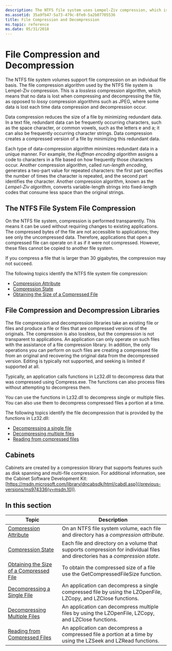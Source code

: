 ```yaml
---
description: The NTFS file system uses Lempel-Ziv compression, which is a lossless compression algorithm.
ms.assetid: 35a9fb47-5a73-479c-8fe0-5a2b07705536
title: File Compression and Decompression
ms.topic: reference
ms.date: 05/31/2018
---
```


# File Compression and Decompression

The NTFS file system volumes support file compression on an individual file basis. The file compression algorithm used by the NTFS file system is Lempel-Ziv compression. This is a *lossless* compression algorithm, which means that no data is lost when compressing and decompressing the file, as opposed to *lossy* compression algorithms such as JPEG, where some data is lost each time data compression and decompression occur.

Data compression reduces the size of a file by minimizing redundant data. In a text file, redundant data can be frequently occurring characters, such as the space character, or common vowels, such as the letters e and a; it can also be frequently occurring character strings. Data compression creates a compressed version of a file by minimizing this redundant data.

Each type of data-compression algorithm minimizes redundant data in a unique manner. For example, the *Huffman encoding algorithm* assigns a code to characters in a file based on how frequently those characters occur. Another compression algorithm, called *run-length encoding*, generates a two-part value for repeated characters: the first part specifies the number of times the character is repeated, and the second part identifies the character. Another compression algorithm, known as the *Lempel-Ziv algorithm*, converts variable-length strings into fixed-length codes that consume less space than the original strings.

## The NTFS File System File Compression

On the NTFS file system, compression is performed transparently. This means it can be used without requiring changes to existing applications. The compressed bytes of the file are not accessible to applications; they see only the uncompressed data. Therefore, applications that open a compressed file can operate on it as if it were not compressed. However, these files cannot be copied to another file system.

If you compress a file that is larger than 30 gigabytes, the compression may not succeed.

The following topics identify the NTFS file system file compression:

-   [Compression Attribute](compression-attribute.md)
-   [Compression State](compression-state.md)
-   [Obtaining the Size of a Compressed File](obtaining-the-size-of-a-compressed-file.md)

## File Compression and Decompression Libraries

The file compression and decompression libraries take an existing file or files and produce a file or files that are compressed versions of the originals. The compression is also lossless, but the compression is not transparent to applications. An application can only operate on such files with the assistance of a file compression library. In addition, the only operations you can perform on such files are creating a compressed file from an original and recovering the original data from the decompressed version. Editing is typically not supported, and seeking is limited if supported at all.

Typically, an application calls functions in Lz32.dll to decompress data that was compressed using Compress.exe. The functions can also process files without attempting to decompress them.

You can use the functions in Lz32.dll to decompress single or multiple files. You can also use them to decompress compressed files a portion at a time.

The following topics identify the file decompression that is provided by the functions in Lz32.dll:

-   [Decompressing a single file](decompressing-a-single-file.md)
-   [Decompressing multiple files](decompressing-multiple-files.md)
-   [Reading from compressed files](reading-from-compressed-files.md)

## Cabinets

Cabinets are created by a compression library that supports features such as disk spanning and multi-file compression. For additional information, see the Cabinet Software Development Kit: [https://msdn.microsoft.com/library/dncabsdk/html/cabdl.asp](/previous-versions/ms974336(v=msdn.10)).

## In this section



| Topic                                                                                             | Description                                                                                                                              |
|---------------------------------------------------------------------------------------------------|------------------------------------------------------------------------------------------------------------------------------------------|
| [Compression Attribute](compression-attribute.md)<br/>                                     | On an NTFS file system volume, each file and directory has a *compression attribute*.<br/>                                         |
| [Compression State](compression-state.md)<br/>                                             | Each file and directory on a volume that supports compression for individual files and directories has a *compression state*.<br/> |
| [Obtaining the Size of a Compressed File](obtaining-the-size-of-a-compressed-file.md)<br/> | To obtain the compressed size of a file use the GetCompressedFileSize function.<br/>                                               |
| [Decompressing a Single File](decompressing-a-single-file.md)<br/>                         | An application can decompress a single compressed file by using the LZOpenFile, LZCopy, and LZClose functions.<br/>                |
| [Decompressing Multiple Files](decompressing-multiple-files.md)<br/>                       | An application can decompress multiple files by using the LZOpenFile, LZCopy, and LZClose functions.<br/>                          |
| [Reading from Compressed Files](reading-from-compressed-files.md)<br/>                     | An application can decompress a compressed file a portion at a time by using the LZSeek and LZRead functions.<br/>                 |



 

 

